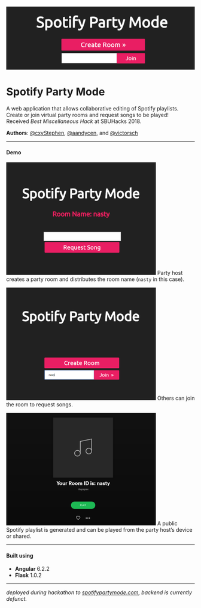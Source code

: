![](spotifypartymode.png)

Spotify Party Mode
==================
A web application that allows collaborative editing of Spotify playlists.\
Create or join virtual party rooms and request songs to be played!\
Received *Best Miscellaneous Hack* at SBUHacks 2018.

**Authors**: [@cxyStephen](https://github.com/cyxStephen), [@aandycen](https://github.com/aandycen), and [@victorsch](https://github.com/victorsch)

* * *
#### Demo
![](spmdemo1.png)
Party host creates a party room and distributes the room name (`nasty` in this case).

![](spmdemo2.png)
Others can join the room to request songs.

![](spmdemo3.png)
A public Spotify playlist is generated and can be played from the party host’s device or shared.

* * *
#### Built using
* **Angular** 6.2.2
* **Flask** 1.0.2

* * *
*deployed during hackathon to [spotifypartymode.com](http://www.spotifypartymode.com), backend is currently defunct.*
